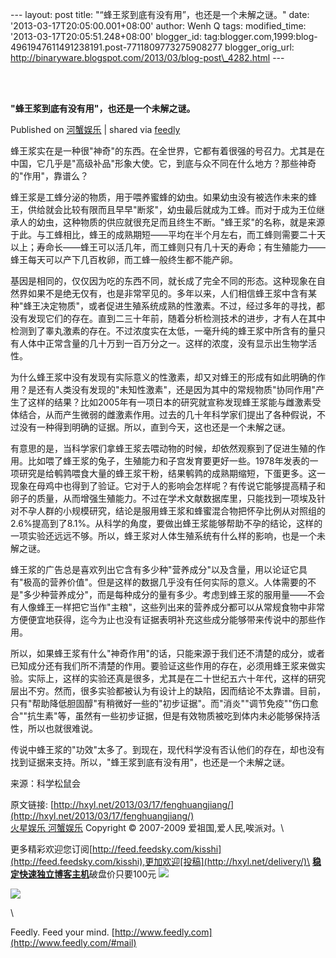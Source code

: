 --- layout: post title: "“蜂王浆到底有没有用”，也还是一个未解之谜。"
date: '2013-03-17T20:05:00.001+08:00' author: Wenh Q tags:
modified\_time: '2013-03-17T20:05:51.248+08:00' blogger\_id:
tag:blogger.com,1999:blog-4961947611491238191.post-7711809773275908277
blogger\_orig\_url:
http://binaryware.blogspot.com/2013/03/blog-post\_4282.html ---

\
  

**"蜂王浆到底有没有用"，也还是一个未解之谜。**

Published on [河蟹娱乐](http://hxyl.net/2013/03/17/fenghuangjiang/) |
shared via [feedly](http://www.feedly.com)

蜂王浆实在是一种很"神奇"的东西。在全世界，它都有着很强的号召力。尤其是在中国，它几乎是"高级补品"形象大使。它，到底与众不同在什么地方？那些神奇的"作用"，靠谱么？

蜂王浆是工蜂分泌的物质，用于喂养蜜蜂的幼虫。如果幼虫没有被选作未来的蜂王，供给就会比较有限而且早早"断浆"，幼虫最后就成为工蜂。而对于成为王位继承人的幼虫，这种物质的供应就很充足而且终生不断。"蜂王浆"的名称，就是来源于此。与工蜂相比，蜂王的成熟期短——平均在半个月左右，而工蜂则需要二十天以上；寿命长——蜂王可以活几年，而工蜂则只有几十天的寿命；有生殖能力——蜂王每天可以产下几百枚卵，而工蜂一般终生都不能产卵。

基因是相同的，仅仅因为吃的东西不同，就长成了完全不同的形态。这种现象在自然界如果不是绝无仅有，也是非常罕见的。多年以来，人们相信蜂王浆中含有某种"蜂王决定物质"，或者促进生殖系统成熟的性激素。不过，经过多年的寻找，都没有发现它们的存在。直到二三十年前，随着分析检测技术的进步，才有人在其中检测到了睾丸激素的存在。不过浓度实在太低，一毫升纯的蜂王浆中所含有的量只有人体中正常含量的几十万到一百万分之一。这样的浓度，没有显示出生物学活性。

为什么蜂王浆中没有发现有实际意义的性激素，却又对蜂王的形成有如此明确的作用？是还有人类没有发现的"未知性激素"，还是因为其中的常规物质"协同作用"产生了这样的结果？比如2005年有一项日本的研究就宣称发现蜂王浆能与雌激素受体结合，从而产生微弱的雌激素作用。过去的几十年科学家们提出了各种假说，不过没有一种得到明确的证据。所以，直到今天，这也还是一个未解之谜。

有意思的是，当科学家们拿蜂王浆去喂动物的时候，却依然观察到了促进生殖的作用。比如喂了蜂王浆的兔子，生殖能力和子宫发育要更好一些。1978年发表的一项研究是给鹌鹑喂食大量的蜂王浆干粉，结果鹌鹑的成熟期缩短，下蛋更多。这一现象在母鸡中也得到了验证。它对于人的影响会怎样呢？有传说它能够提高精子和卵子的质量，从而增强生殖能力。不过在学术文献数据库里，只能找到一项埃及针对不孕人群的小规模研究，结论是服用蜂王浆和蜂蜜混合物把怀孕比例从对照组的2.6%提高到了8.1%。从科学的角度，要做出蜂王浆能够帮助不孕的结论，这样的一项实验还远远不够。所以，蜂王浆对人体生殖系统有什么样的影响，也是一个未解之谜。

蜂王浆的广告总是喜欢列出它含有多少种"营养成分"以及含量，用以论证它具有"极高的营养价值"。但是这样的数据几乎没有任何实际的意义。人体需要的不是"多少种营养成分"，而是每种成分的量有多少。考虑到蜂王浆的服用量——不会有人像蜂王一样把它当作"主粮"，这些列出来的营养成分都可以从常规食物中非常方便便宜地获得，迄今为止也没有证据表明补充这些成分能够带来传说中的那些作用。

所以，如果蜂王浆有什么"神奇作用"的话，只能来源于我们还不清楚的成分，或者已知成分还有我们所不清楚的作用。要验证这些作用的存在，必须用蜂王浆来做实验。实际上，这样的实验还真是很多，尤其是在二十世纪五六十年代，这样的研究层出不穷。然而，很多实验都被认为有设计上的缺陷，因而结论不太靠谱。目前，只有"帮助降低胆固醇"有稍微好一些的"初步证据"。而"消炎""调节免疫""伤口愈合""抗生素"等，虽然有一些初步证据，但是有效物质被吃到体内未必能够保持活性，所以也就很难说。

传说中蜂王浆的"功效"太多了。到现在，现代科学没有否认他们的存在，却也没有找到证据来支持。所以，"蜂王浆到底有没有用"，也还是一个未解之谜。

来源：科学松鼠会

原文链接:
[http://hxyl.net/2013/03/17/fenghuangjiang/](http://hxyl.net/2013/03/17/fenghuangjiang/)
\
 [火星娱乐 河蟹娱乐](http://hxyl.net/) Copyright © 2007-2009
爱祖国,爱人民,唉派对。\

更多精彩欢迎您订阅[http://feed.feedsky.com/kisshi](http://feed.feedsky.com/kisshi),更加欢迎[投稿](http://hxyl.net/delivery/)\
[**稳定快速独立博客主机**](http://www.gegehost.com/)破盘价只要100元
![](http://img.tongji.linezing.com/922164/tongji.gif)

![](http://www1.feedsky.com/t1/723136084/kisshi/feedsky/s.gif?r=http://hxyl.net/2013/03/17/fenghuangjiang/)

\

Feedly. Feed your mind.
[http://www.feedly.com](http://www.feedly.com/#mail)
